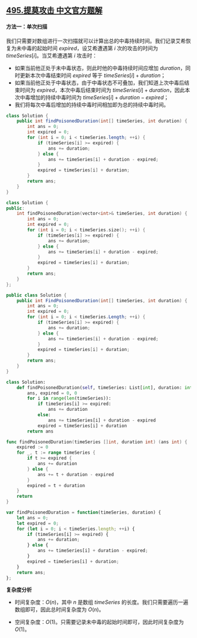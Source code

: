 ## [495.提莫攻击 中文官方题解](https://leetcode.cn/problems/teemo-attacking/solutions/100000/ti-mo-gong-ji-by-leetcode-solution-6p4k)
#### 方法一：单次扫描

我们只需要对数组进行一次扫描就可以计算出总的中毒持续时间。我们记录艾希恢复为未中毒的起始时间 $\textit{expired}$，设艾希遭遇第 $i$ 次的攻击的时间为 $\textit{timeSeries}[i]$。当艾希遭遇第 $i$ 攻击时：
+ 如果当前他正处于未中毒状态，则此时他的中毒持续时间应增加 $\textit{duration}$​，同时更新本次中毒结束时间 $\textit{expired}$​ 等于 $\textit{timeSeries}[i] + \textit{duration}$​；
+ 如果当前他正处于中毒状态，由于中毒状态不可叠加，我们知道上次中毒后结束时间为 $\textit{expired}$​​，本次中毒后结束时间为 $\textit{timeSeries}[i] + \textit{duration}$​​，因此本次中毒增加的持续中毒时间为 $\textit{timeSeries}[i] + \textit{duration} -\textit{expired}$​​；
+ 我们将每次中毒后增加的持续中毒时间相加即为总的持续中毒时间。

```Java [sol1-Java]
class Solution {
    public int findPoisonedDuration(int[] timeSeries, int duration) {
        int ans = 0;
        int expired = 0;
        for (int i = 0; i < timeSeries.length; ++i) {
            if (timeSeries[i] >= expired) {
                ans += duration;
            } else {
                ans += timeSeries[i] + duration - expired;
            }
            expired = timeSeries[i] + duration;
        }
        return ans;
    }
}
```

```C++ [sol1-C++]
class Solution {
public:
    int findPoisonedDuration(vector<int>& timeSeries, int duration) {
        int ans = 0;
        int expired = 0;
        for (int i = 0; i < timeSeries.size(); ++i) {
            if (timeSeries[i] >= expired) {
                ans += duration;
            } else {
                ans += timeSeries[i] + duration - expired;
            }
            expired = timeSeries[i] + duration;
        }
        return ans;
    }
};
```

```C# [sol1-C#]
public class Solution {
    public int FindPoisonedDuration(int[] timeSeries, int duration) {
        int ans = 0;
        int expired = 0;
        for (int i = 0; i < timeSeries.Length; ++i) {
            if (timeSeries[i] >= expired) {
                ans += duration;
            } else {
                ans += timeSeries[i] + duration - expired;
            }
            expired = timeSeries[i] + duration;
        }
        return ans;
    }
}
```

```Python [sol1-Python3]
class Solution:
    def findPoisonedDuration(self, timeSeries: List[int], duration: int) -> int:
        ans, expired = 0, 0
        for i in range(len(timeSeries)):
            if timeSeries[i] >= expired:
                ans += duration
            else:
                ans += timeSeries[i] + duration - expired
            expired = timeSeries[i] + duration
        return ans
```

```go [sol1-Golang]
func findPoisonedDuration(timeSeries []int, duration int) (ans int) {
    expired := 0
    for _, t := range timeSeries {
        if t >= expired {
            ans += duration
        } else {
            ans += t + duration - expired
        }
        expired = t + duration
    }
    return
}
```

```JavaScript [sol1-JavaScript]
var findPoisonedDuration = function(timeSeries, duration) {
    let ans = 0;
    let expired = 0;
    for (let i = 0; i < timeSeries.length; ++i) {
        if (timeSeries[i] >= expired) {
            ans += duration;
        } else {
            ans += timeSeries[i] + duration - expired;
        }
        expired = timeSeries[i] + duration;
    }
    return ans;
};
```

**复杂度分析**

- 时间复杂度：$O(n)$，其中 $n$ 是数组 $\textit{timeSeries}$ 的长度。我们只需要遍历一遍数组即可，因此总时间复杂度为 $O(n)$。

- 空间复杂度：$O(1)$。只需要记录未中毒的起始时间即可，因此时间复杂度为 $O(1)$。